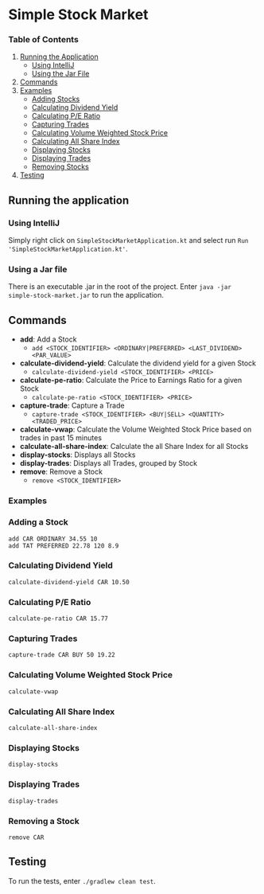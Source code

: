 # Simple Stock Market

### Table of Contents
1. [Running the Application](#running-the-application)
    - [Using IntelliJ](#using-intellij)
    - [Using the Jar File](#using-a-jar-file)
2. [Commands](#commands)
3. [Examples](#examples)
   - [Adding Stocks](#adding-a-stock)
   - [Calculating Dividend Yield](#calculating-dividend-yield)
   - [Calculating P/E Ratio](#calculating-pe-ratio)
   - [Capturing Trades](#capturing-trades)
   - [Calculating Volume Weighted Stock Price](#calculating-volume-weighted-stock-price)
   - [Calculating All Share Index](#calculating-all-share-index)
   - [Displaying Stocks](#displaying-stocks)
   - [Displaying Trades](#displaying-trades)
   - [Removing Stocks](#removing-a-stock)
4. [Testing](#testing)

## Running the application
### Using IntelliJ
Simply right click on `SimpleStockMarketApplication.kt` and select run `Run 'SimpleStockMarketApplication.kt'`.

### Using a Jar file
There is an executable .jar in the root of the project.
Enter `java -jar simple-stock-market.jar` to run the application.

## Commands
* **add**: Add a Stock
  * `add <STOCK_IDENTIFIER> <ORDINARY|PREFERRED> <LAST_DIVIDEND> <PAR_VALUE>`
* **calculate-dividend-yield**: Calculate the dividend yield for a given Stock
  * `calculate-dividend-yield <STOCK_IDENTIFIER> <PRICE>`
* **calculate-pe-ratio**: Calculate the Price to Earnings Ratio for a given Stock
  * `calculate-pe-ratio <STOCK_IDENTIFIER> <PRICE>`
* **capture-trade**: Capture a Trade
  * `capture-trade <STOCK_IDENTIFIER> <BUY|SELL> <QUANTITY> <TRADED_PRICE>`
* **calculate-vwap**: Calculate the Volume Weighted Stock Price based on trades in past 15 minutes
* **calculate-all-share-index**: Calculate the all Share Index for all Stocks
* **display-stocks**: Displays all Stocks
* **display-trades**: Displays all Trades, grouped by Stock
* **remove**: Remove a Stock
  * `remove <STOCK_IDENTIFIER>`

### Examples
### Adding a Stock
```shell
add CAR ORDINARY 34.55 10
add TAT PREFERRED 22.78 120 8.9
```
### Calculating Dividend Yield
```shell
calculate-dividend-yield CAR 10.50
```
### Calculating P/E Ratio
```shell
calculate-pe-ratio CAR 15.77
```
### Capturing Trades
```shell
capture-trade CAR BUY 50 19.22
```
### Calculating Volume Weighted Stock Price
```shell
calculate-vwap
```
### Calculating All Share Index
```shell
calculate-all-share-index
```
### Displaying Stocks
```shell
display-stocks
```
### Displaying Trades
```shell
display-trades
```
### Removing a Stock
```shell
remove CAR
```

## Testing
To run the tests, enter `./gradlew clean test`.